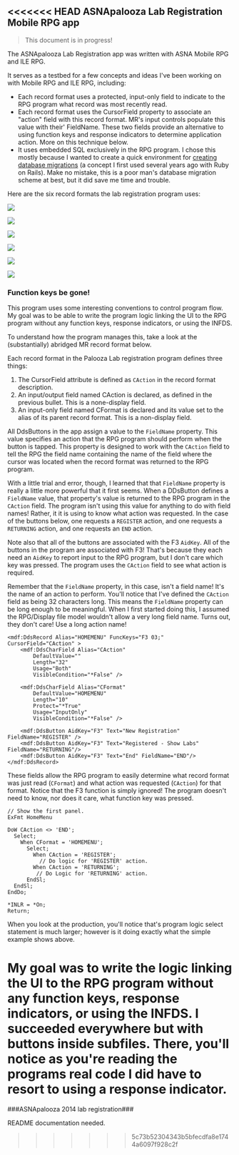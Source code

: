<<<<<<< HEAD
ASNApalooza Lab Registration Mobile RPG app
---


>
> This document is in progress!
> 

The ASNApalooza Lab Registration app was written with ASNA Mobile RPG and ILE RPG. 

It serves as a testbed for a few concepts and ideas I've been working on with Mobile RPG and ILE RPG, including: 
  
* Each record format uses a protected, input-only field to indicate to the RPG program what record was most recently read.  
* Each record format uses the CursorField property to associate an "action" field with this record format. MR's input controls populate this value with their' FieldName. These two fields provide an alternative to using function keys and response indicators to determine application action. More on this technique below.
* It uses embedded SQL exclusively in the RPG program. I chose this mostly because I wanted to create a quick environment for [creating database migrations](http://rails-guides.joefiorini.com/migrations.html) (a concept I first used several years ago with Ruby on Rails). Make no mistake, this is a poor man's database migration scheme at best, but it did save me time and trouble.

Here are the six record formats the lab registration program uses:

![](http://i.imgur.com/tEYt6Nb.png)

![](http://i.imgur.com/BZ5S70i.png)

![](http://i.imgur.com/HEhv9HC.png)

![](http://i.imgur.com/zdYa5HD.png)

![](http://i.imgur.com/uKgbM7z.png)

![](http://i.imgur.com/3CThK00.png)

### Function keys be gone!
    
This program uses some interesting conventions to control program flow. My goal was to be able to write the program logic linking the UI to the RPG program without any function keys, response indicators, or using the INFDS. 

To understand how the program manages this, take a look at the (substantially) abridged MR record format below.

Each record format in the Palooza Lab registration program defines three things: 
1. The CursorField attribute is defined as `CAction` in the record format description. 
2. An input/output field named CAction is declared, as defined in the previous bullet. This is a none-display field. 
3. An input-only field named CFormat is declared and its value set to the alias of its parent record format. This is a non-display field. 

All DdsButtons in the app assign a value to the `FieldName` property. This value specifies an action that the RPG program should perform when the button is tapped. This property is designed to work with the `CAction` field to tell the RPG the field name containing the name of the field where the cursor was located when the record format was returned to the RPG program. 

With a little trial and error, though, I learned that that `FieldName` property is really a little more powerful that it first seems. When a DDsButton defines a `FieldName` value, that property's value is returned to the RPG program in the `CAction` field. The program isn't using this value for anything to do with field names! Rather, it it is using to know what action was requested. In the case of the buttons below, one requests a `REGISTER` action, and one requests a `RETURNING` action, and one requests an `END` action.     

Note also that all of the buttons are associated with the F3 `AidKey`. All of the buttons in the program are associated with F3! That's because they each need an `AidKey` to report input to the RPG program, but I don't care which key was pressed. The program uses the `CAction` field to see what action is required.

Remember that the `FieldName` property, in this case, isn't a field name! It's the name of an action to perform. You'll notice that I've defined the `CAction` field as being 32 characters long. This means the `FieldName` property can be long enough to be meaningful. When I first started doing this, I assumed the RPG/Display file model wouldn't allow a very long field name. Turns out, they don't care! Use a long action name!  

    <mdf:DdsRecord Alias="HOMEMENU" FuncKeys="F3 03;" CursorField="CAction" >
        <mdf:DdsCharField Alias="CAction"
            DefaultValue=""
            Length="32"
            Usage="Both"
            VisibleCondition="*False" />
    
        <mdf:DdsCharField Alias="CFormat"
            DefaultValue="HOMEMENU"
            Length="10"
            Protect="*True"
            Usage="InputOnly"
            VisibleCondition="*False" />
    
        <mdf:DdsButton AidKey="F3" Text="New Registration" FieldName="REGISTER" />
        <mdf:DdsButton AidKey="F3" Text="Registered - Show Labs" FieldName="RETURNING"/>
        <mdf:DdsButton AidKey="F3" Text="End" FieldName="END"/>
    </mdf:DdsRecord>    

These fields allow the RPG program to easily determine what record format was just read (`CFormat`) and what action was requested (`CAction`) for that format. Notice that the F3 function is simply ignored! The program doesn't need to know, nor does it care, what function key was pressed.  
     
    // Show the first panel.
    ExFmt HomeMenu
    
    DoW CAction <> 'END';
      Select;
        When CFormat = 'HOMEMENU';
          Select;
            When CAction = 'REGISTER';
              // Do logic for 'REGISTER' action.
            When CAction = 'RETURNING';
             // Do Logic for 'RETURNING' action.
          EndSl;
      EndSl;            
    EndDo;
    
    *INLR = *On;
    Return;

When you look at the production, you'll notice that's program logic select statement is much larger; however is it doing exactly what the simple example shows above. 

My goal was to write the logic linking the UI to the RPG program without any function keys, response indicators, or using the INFDS. I succeeded everywhere but with buttons inside subfiles. There, you'll notice as you're reading the programs real code I did have to resort to using a response indicator. 
=======
###ASNApalooza 2014 lab registration###

README documentation needed.
>>>>>>> 5c73b52304343b5bfecdfa8e1744a6097f928c2f
